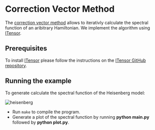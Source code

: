 # Correction Vector Method
The [correction vector method](https://journals.aps.org/prb/abstract/10.1103/PhysRevB.60.335) allows to iterativly calculate the spectral function of an aribitrary Hamiltonian. We implement the algorithm using [ITensor](https://itensor.org/). <br/> 

## Prerequisites
To install [ITensor](https://itensor.org/) please follow the instructions on the [ITensor GitHub repository](https://github.com/ITensor/ITensor).

## Running the example
To generate calculate the spectral function of the Heisenberg model:

![heisenberg](http://mathurl.com/y2f3kpgg)

* Run ```make``` to compile the program.<br/>
* Generate a plot of the spectral function by running **python main.py** followed by **python plot.py**.
